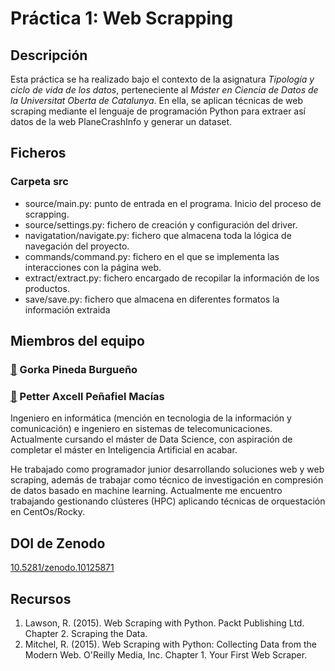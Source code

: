 # Práctica 1: Web Scrapping

## Descripción
Esta práctica se ha realizado bajo el contexto de la asignatura _Tipología y ciclo de vida de los datos_, perteneciente al _Máster en Ciencia de Datos de la Universitat Oberta de Catalunya_. En ella, se aplican técnicas de web scraping mediante el lenguaje de programación Python para extraer así datos de la web PlaneCrashInfo y generar un dataset.

## Ficheros

### Carpeta src
- source/main.py: punto de entrada en el programa. Inicio del proceso de scrapping.
- source/settings.py: fichero de creación y configuración del driver.
- navigatation/navigate.py: fichero que almacena toda la lógica de navegación del proyecto.
- commands/command.py: fichero en el que se implementa las interacciones con la página web.
- extract/extract.py: fichero encargado de recopilar la información de los productos.
- save/save.py: fichero que almacena en diferentes formatos la información extraida


## Miembros del equipo

### [👤](#) Gorka Pineda Burgueño

### [👤](https://www.linkedin.com/in/PetterAxcell) Petter Axcell Peñafiel Macías
Ingeniero en informática (mención en tecnologia de la información y comunicación) e ingeniero en sistemas de telecomunicaciones. Actualmente cursando el máster de Data Science, con aspiración de completar el máster en Inteligencia Artificial en acabar.

He trabajado como programador junior desarrollando soluciones web y web scraping, además de trabajar como técnico de investigación en compresión de datos basado en machine learning. Actualmente me encuentro trabajando gestionando clústeres (HPC) aplicando técnicas de orquestación en CentOs/Rocky.

## DOI de Zenodo
[10.5281/zenodo.10125871](https://doi.org/10.5281/zenodo.10125871)

## Recursos
1. Lawson, R. (2015). Web Scraping with Python. Packt Publishing Ltd. Chapter 2. Scraping the Data.
2. Mitchel, R. (2015). Web Scraping with Python: Collecting Data from the Modern Web. O'Reilly Media, Inc. Chapter 1. Your First Web Scraper.

